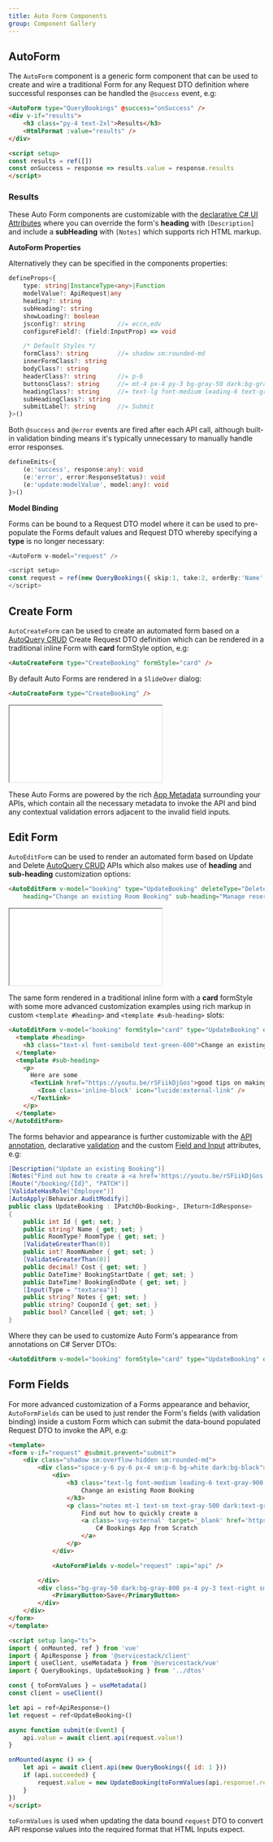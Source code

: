 ```yaml
---
title: Auto Form Components
group: Component Gallery
---
```


<api-reference Component="AutoForm"></api-reference>
## AutoForm

The `AutoForm` component is a generic form component that can be used to create and wire a traditional Form for any Request DTO definition
where successful responses can be handled the `@success` event, e.g:

```html
<AutoForm type="QueryBookings" @success="onSuccess" />
<div v-if="results">
    <h3 class="py-4 text-2xl">Results</h3>
    <HtmlFormat :value="results" />
</div>

<script setup>
const results = ref([])
const onSuccess = response => results.value = response.results
</script>
```

<div class="py-8 not-prose">
    <auto-form class="mx-auto max-w-3xl" type="QueryBookings" @success="onSuccess"></auto-form>
    <div v-if="results">
        <h3 class="py-4 text-2xl">Results</h3>
        <html-format :value="results"></html-format>
    </div>
</div>

These Auto Form components are customizable with the [declarative C# UI Attributes](/locode/declarative#ui-metadata-attributes) where you can 
override the form's **heading** with `[Description]` and include a **subHeading** with `[Notes]` which supports rich HTML markup.

**AutoForm Properties**

Alternatively they can be specified in the components properties:

```ts
defineProps<{
    type: string|InstanceType<any>|Function
    modelValue?: ApiRequest|any
    heading?: string
    subHeading?: string
    showLoading?: boolean
    jsconfig?: string         //= eccn,edv
    configureField?: (field:InputProp) => void

    /* Default Styles */
    formClass?: string        //= shadow sm:rounded-md
    innerFormClass?: string
    bodyClass?: string
    headerClass?: string      //= p-6
    buttonsClass?: string     //= mt-4 px-4 py-3 bg-gray-50 dark:bg-gray-900 sm:px-6 flex justify-between
    headingClass?: string     //= text-lg font-medium leading-6 text-gray-900 dark:text-gray-100
    subHeadingClass?: string
    submitLabel?: string      //= Submit
}>()
```

Both `@success` and `@error` events are fired after each API call, although built-in validation binding means it's typically unnecessary to manually 
handle error responses.

```ts
defineEmits<{
    (e:'success', response:any): void
    (e:'error', error:ResponseStatus): void
    (e:'update:modelValue', model:any): void
}>()
```

**Model Binding**

Forms can be bound to a Request DTO model where it can be used to pre-populate the Forms default values and Request DTO whereby specifying a **type** 
is no longer necessary:

```ts
<AutoForm v-model="request" />

<script setup>
const request = ref(new QueryBookings({ skip:1, take:2, orderBy:'Name' }))
</script>
```

<div class="not-prose">
    <auto-form class="mx-auto max-w-3xl not-prose" v-model="request" type="QueryBookings"></auto-form>
</div>

<api-reference Component="AutoCreateForm"></api-reference>
## Create Form

`AutoCreateForm` can be used to create an automated form based on a [AutoQuery CRUD](/autoquery/crud) Create Request DTO definition which can be rendered in a traditional inline Form with **card** formStyle option, e.g:

```html
<AutoCreateForm type="CreateBooking" formStyle="card" />
```

<div class="not-prose py-8">
    <auto-create-form class="mx-auto max-w-3xl" type="CreateBooking" form-style="card"></auto-create-form>
</div>

By default Auto Forms are rendered in a `SlideOver` dialog:

```html
<AutoCreateForm type="CreateBooking" />
```

<iframe src="/pages/vue/autoform/new.html" class="border-none h-[45em] w-[1330px] -ml-40 mb-4 relative z-20"></iframe>

These Auto Forms are powered by the rich [App Metadata](/vue/use-metadata) surrounding your APIs,
which contain all the necessary metadata to invoke the API and bind any contextual validation errors adjacent to the invalid field inputs.

<api-reference id="edit-form" component="AutoEditForm"></api-reference>
## Edit Form

`AutoEditForm` can be used to render an automated form based on Update and Delete
[AutoQuery CRUD](/autoquery/crud) APIs which also makes use of **heading** and **sub-heading** customization options:

```html
<AutoEditForm v-model="booking" type="UpdateBooking" deleteType="DeleteBooking" 
    heading="Change an existing Room Booking" sub-heading="Manage reservations for Letterbook.Docs hotels." />
```

<iframe src="/pages/vue/autoform/edit.html" class="border-none h-[46em] w-[1330px] -ml-40 mb-4 relative z-20"></iframe>

The same form rendered in a traditional inline form with a **card** formStyle with some more advanced
customization examples using rich markup in custom `<template #heading>` and `<template #sub-heading>` slots:

```html
<AutoEditForm v-model="booking" formStyle="card" type="UpdateBooking" deleteType="DeleteBooking">
  <template #heading>
    <h3 class="text-xl font-semibold text-green-600">Change an existing Room Booking</h3>
  </template>
  <template #sub-heading>
    <p>
      Here are some 
      <TextLink href="https://youtu.be/rSFiikDjGos">good tips on making room reservations 
        <Icon class='inline-block' icon="lucide:external-link" />
      </TextLink>
    </p>
  </template>
</AutoEditForm>
```

<div class="not-prose">
    <auto-edit-form class="mx-auto max-w-3xl mb-4" v-model="booking" form-style="card" type="UpdateBooking" deleteType="DeleteBooking">
        <template #heading>
            <h3 class="text-xl font-semibold text-green-600">Change an existing Room Booking</h3>
        </template>
        <template #sub-heading>
            <p>
                Here are some <text-link href="https://youtu.be/rSFiikDjGos">good tips on making room reservations 
                    <svg class="inline-block" xmlns="http://www.w3.org/2000/svg" width="24" height="24" viewBox="0 0 24 24"><path fill="none" stroke="currentColor" stroke-linecap="round" stroke-linejoin="round" stroke-width="2" d="M18 13v6a2 2 0 0 1-2 2H5a2 2 0 0 1-2-2V8a2 2 0 0 1 2-2h6m4-3h6v6m-11 5L21 3"/></svg>
                </text-link>
            </p>
        </template>
    </auto-edit-form>
</div>

The forms behavior and appearance is further customizable with the
[API annotation](/locode/declarative#annotate-apis), declarative [validation](/locode/declarative#type-validation-attributes)
and the custom [Field and Input](/locode/declarative#custom-fields-and-inputs) attributes, e.g:

```csharp
[Description("Update an existing Booking")]
[Notes("Find out how to create a <a href='https://youtu.be/rSFiikDjGos'>C# Bookings App from Scratch</a>")]
[Route("/booking/{Id}", "PATCH")]
[ValidateHasRole("Employee")]
[AutoApply(Behavior.AuditModify)]
public class UpdateBooking : IPatchDb<Booking>, IReturn<IdResponse>
{
    public int Id { get; set; }
    public string? Name { get; set; }
    public RoomType? RoomType { get; set; }
    [ValidateGreaterThan(0)]
    public int? RoomNumber { get; set; }
    [ValidateGreaterThan(0)]
    public decimal? Cost { get; set; }
    public DateTime? BookingStartDate { get; set; }
    public DateTime? BookingEndDate { get; set; }
    [Input(Type = "textarea")]
    public string? Notes { get; set; }
    public string? CouponId { get; set; }
    public bool? Cancelled { get; set; }
}
```

Where they can be used to customize Auto Form's appearance from annotations on C# Server DTOs:

```html
<AutoEditForm v-model="booking" formStyle="card" type="UpdateBooking" deleteType="DeleteBooking" />
```

<div class="not-prose">
<auto-edit-form class="mx-auto max-w-3xl" v-model="booking" form-style="card" type="UpdateBooking" deleteType="DeleteBooking"></auto-edit-form>
</div>

<api-reference component="AutoFormFields"></api-reference>
## Form Fields

For more advanced customization of a Forms appearance and behavior, `AutoFormFields` can be used to just render the Form's fields (with validation binding) inside a custom Form which can submit the data-bound populated Request DTO to invoke the API, e.g:

```html
<template>
<form v-if="request" @submit.prevent="submit">
    <div class="shadow sm:overflow-hidden sm:rounded-md">
        <div class="space-y-6 py-6 px-4 sm:p-6 bg-white dark:bg-black">
            <div>
                <h3 class="text-lg font-medium leading-6 text-gray-900 dark:text-gray-100">
                    Change an existing Room Booking
                </h3>
                <p class="notes mt-1 text-sm text-gray-500 dark:text-gray-400">
                    Find out how to quickly create a 
                    <a class='svg-external' target='_blank' href='https://youtu.be/rSFiikDjGos'>
                        C# Bookings App from Scratch
                    </a>
                </p>
            </div>

            <AutoFormFields v-model="request" :api="api" />

        </div>
        <div class="bg-gray-50 dark:bg-gray-800 px-4 py-3 text-right sm:px-12">
            <PrimaryButton>Save</PrimaryButton>
        </div>
    </div>
</form>
</template>

<script setup lang="ts">
import { onMounted, ref } from 'vue'
import { ApiResponse } from '@servicestack/client'
import { useClient, useMetadata } from '@servicestack/vue'
import { QueryBookings, UpdateBooking } from '../dtos'

const { toFormValues } = useMetadata()
const client = useClient()

let api = ref<ApiResponse>()
let request = ref<UpdateBooking>()

async function submit(e:Event) {
    api.value = await client.api(request.value!)
}

onMounted(async () => {
    let api = await client.api(new QueryBookings({ id: 1 }))
    if (api.succeeded) {
        request.value = new UpdateBooking(toFormValues(api.response!.results[0]))
    }
})
</script>
```

<div class="not-prose">
    <fields class="my-4 mx-auto max-w-screen-md"></fields>
</div>

`toFormValues` is used when updating the data bound `request` DTO to convert API response values into the required format that HTML Inputs expect.